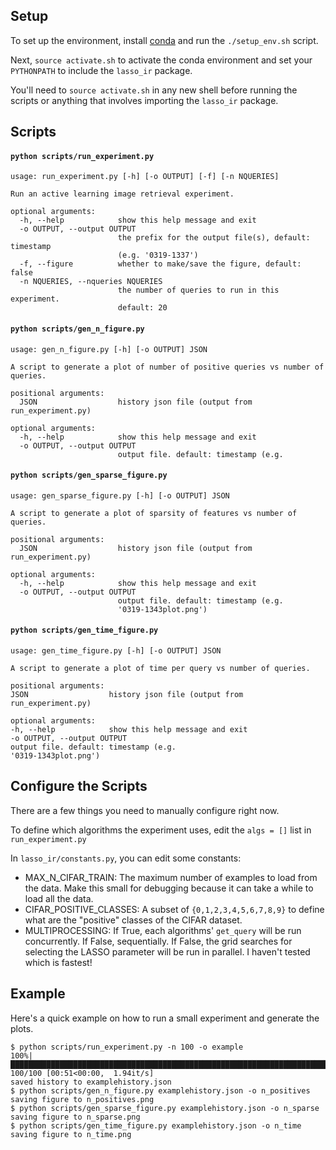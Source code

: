 

## Setup

To set up the environment, install [conda](https://conda.io/docs/user-guide/install/index.html) and run the `./setup_env.sh` script.

Next, `source activate.sh` to activate the conda environment and set your `PYTHONPATH` to include the `lasso_ir` package.

You'll need to `source activate.sh` in any new shell before running the scripts or anything that involves importing the `lasso_ir` package.

## Scripts

#### `python scripts/run_experiment.py`

```
usage: run_experiment.py [-h] [-o OUTPUT] [-f] [-n NQUERIES]

Run an active learning image retrieval experiment.

optional arguments:
  -h, --help            show this help message and exit
  -o OUTPUT, --output OUTPUT
                        the prefix for the output file(s), default: timestamp
                        (e.g. '0319-1337')
  -f, --figure          whether to make/save the figure, default: false
  -n NQUERIES, --nqueries NQUERIES
                        the number of queries to run in this experiment.
                        default: 20
```

#### `python scripts/gen_n_figure.py`

```
usage: gen_n_figure.py [-h] [-o OUTPUT] JSON

A script to generate a plot of number of positive queries vs number of
queries.

positional arguments:
  JSON                  history json file (output from run_experiment.py)

optional arguments:
  -h, --help            show this help message and exit
  -o OUTPUT, --output OUTPUT
                        output file. default: timestamp (e.g.
```

#### `python scripts/gen_sparse_figure.py` 

```
usage: gen_sparse_figure.py [-h] [-o OUTPUT] JSON

A script to generate a plot of sparsity of features vs number of queries.

positional arguments:
  JSON                  history json file (output from run_experiment.py)

optional arguments:
  -h, --help            show this help message and exit
  -o OUTPUT, --output OUTPUT
                        output file. default: timestamp (e.g.
                        '0319-1343plot.png')
```

#### `python scripts/gen_time_figure.py` 

```
usage: gen_time_figure.py [-h] [-o OUTPUT] JSON

A script to generate a plot of time per query vs number of queries.

positional arguments:
JSON                  history json file (output from run_experiment.py)

optional arguments:
-h, --help            show this help message and exit
-o OUTPUT, --output OUTPUT
output file. default: timestamp (e.g.
'0319-1343plot.png')
```


## Configure the Scripts

There are a few things you need to manually configure right now.

To define which algorithms the experiment uses, edit the `algs = []` list in `run_experiment.py`

In `lasso_ir/constants.py`, you can edit some constants:

 - MAX_N_CIFAR_TRAIN: The maximum number of examples to load from the data.  Make this small for debugging because it can take a while to load all the data.
 - CIFAR_POSITIVE_CLASSES: A subset of `{0,1,2,3,4,5,6,7,8,9}` to define what are the "positive" classes of the CIFAR dataset.
 - MULTIPROCESSING: If True, each algorithms' `get_query` will be run concurrently. If False, sequentially. If False, the grid searches for selecting the LASSO parameter will be run in parallel. I haven't tested which is fastest!

## Example

Here's a quick example on how to run a small experiment and generate the plots.

```
$ python scripts/run_experiment.py -n 100 -o example
100%|████████████████████████████████████████████████████████████████████████████████████████████████████████████████████████████████████████████████| 100/100 [00:51<00:00,  1.94it/s]
saved history to examplehistory.json
$ python scripts/gen_n_figure.py examplehistory.json -o n_positives
saving figure to n_positives.png
$ python scripts/gen_sparse_figure.py examplehistory.json -o n_sparse
saving figure to n_sparse.png
$ python scripts/gen_time_figure.py examplehistory.json -o n_time
saving figure to n_time.png
```

